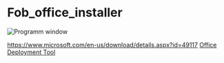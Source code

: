 # Fob_office_installer


![Programm window](https://habrastorage.org/webt/fe/mz/u9/femzu9k64mf3qn2stb4fopspfz4.png)


https://www.microsoft.com/en-us/download/details.aspx?id=49117
[Office Deployment Tool](https://www.microsoft.com/en-us/download/details.aspx?id=49117)

